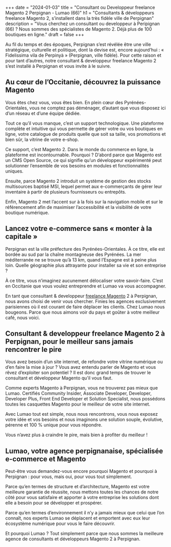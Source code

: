 +++
date = "2024-01-03"
title = "Consultant ou Developpeur freelance Magento 2 Perpignan - Lumao (66)"
h1 = "Consultants & développeurs freelance Magento 2, s’installent dans la très fidèle ville de Perpignan"
description = "Vous cherchez un consultant ou developpeur à Peripignan (66) ? Nous sommes des spécialistes de Magento 2. Déjà plus de 100 boutiques en ligne."
draft = false
+++

Au fil du temps et des époques, Perpignan s’est révélée être une ville stratégique, culturelle et politique, dont la devise est, encore aujourd’hui : « Fidelissima vila de Perpinyà » (Perpignan, ville fidèle). Pour cette raison et pour tant d’autres, notre consultant & developpeur freelance Magento 2 s’est installé à Perpignan et vous invite à le suivre.

## Au cœur de l’Occitanie, découvrez la puissance Magento
Vous êtes chez vous, vous êtes bien. En plein cœur des Pyrénées-Orientales, vous ne comptez pas déménager, d’autant que vous disposez ici d’un réseau et d’une équipe dédiée.

Tout ce qu’il vous manque, c’est un support technologique. Une plateforme complète et intuitive qui vous permette de gérer votre ou vos boutiques en ligne, votre catalogue de produits quelle que soit sa taille, vos promotions et bien sûr, la vitrine de votre e-shop.

Ce support, c’est Magento 2. Dans le monde du commerce en ligne, la plateforme est incontournable. Pourquoi ? D’abord parce que Magento est un CMS Open Source, ce qui signifie qu’un développeur expérimenté peut solutionner l’ensemble de vos besoins en modules et fonctionnalités uniques.

Ensuite, parce Magento 2 introduit un système de gestion des stocks multisources baptisé MSI, lequel permet aux e-commerçants de gérer leur inventaire à partir de plusieurs fournisseurs ou entrepôts.

Enfin, Magento 2 met l’accent sur à la fois sur la navigation mobile et sur le référencement afin de maximiser l’accessibilité et la visibilité de votre boutique numérique.

## Lancez votre e-commerce sans « monter à la capitale »
Perpignan est la ville préfecture des Pyrénées-Orientales. À ce titre, elle est bordée au sud par la chaîne montagneuse des Pyrénées. La mer méditerranée ne se trouve qu’à 13 km, quand l’Espagne est à peine plus loin. Quelle géographie plus attrayante pour installer sa vie et son entreprise ?

À ce titre, vous n’imaginez aucunement délocaliser votre savoir-faire. C’est en Occitanie que vous voulez entreprendre et Lumao va vous accompagner.

En tant que consultant & developpeur [freelance Magento](/ecommerce/cms/magento/freelance/) 2 à Perpignan, nous avons choisi de venir vous chercher. Finies les agences exclusivement parisiennes où il est courant de faire déplacer les clients. Chez Lumao nous bougeons. Parce que nous aimons voir du pays et goûter à votre meilleur café, nous voici.

## Consultant & developpeur freelance Magento 2 à Perpignan, pour le meilleur sans jamais rencontrer le pire
Vous avez besoin d’un site internet, de refondre votre vitrine numérique ou d’en faire la mise à jour ? Vous avez entendu parler de Magento et vous rêvez d’exploiter son potentiel ? Il est donc grand temps de trouver le consultant et développeur Magento qu’il vous faut.

Comme experts Magento à Perpignan, vous ne trouverez pas mieux que Lumao. Certifiés Community Insider, Associate Developer, Developer, Developer Plus, Front End Developer et Solution Specialist, nous possédons toutes les casquettes Magento pour le meilleur de votre site internet.

Avec Lumao tout est simple, nous nous rencontrons, vous nous exposez votre idée et vos besoins et nous imaginons une solution souple, évolutive, pérenne et 100 % unique pour vous répondre.

Vous n’avez plus à craindre le pire, mais bien à profiter du meilleur !

## Lumao, votre agence perpignanaise, spécialisée e-commerce et Magento
Peut-être vous demandez-vous encore pourquoi Magento et pourquoi à Perpignan : pour vous, mais oui, pour vous tout simplement.

Parce qu’en termes de structure et d’architecture, Magento est votre meilleure garantie de réussite, nous mettons toutes les chances de notre côté pour vous satisfaire et apporter à votre entreprise les solutions dont elle a besoin pour se développer et prospérer.

Parce qu’en termes d’environnement il n’y a jamais mieux que celui que l’on connaît, nos experts Lumao se déplacent et emportent avec eux leur écosystème numérique pour vous le faire découvrir.

Et pourquoi Lumao ? Tout simplement parce que nous sommes la meilleure agence de consultants et développeurs Magento 2 à Perpignan.
